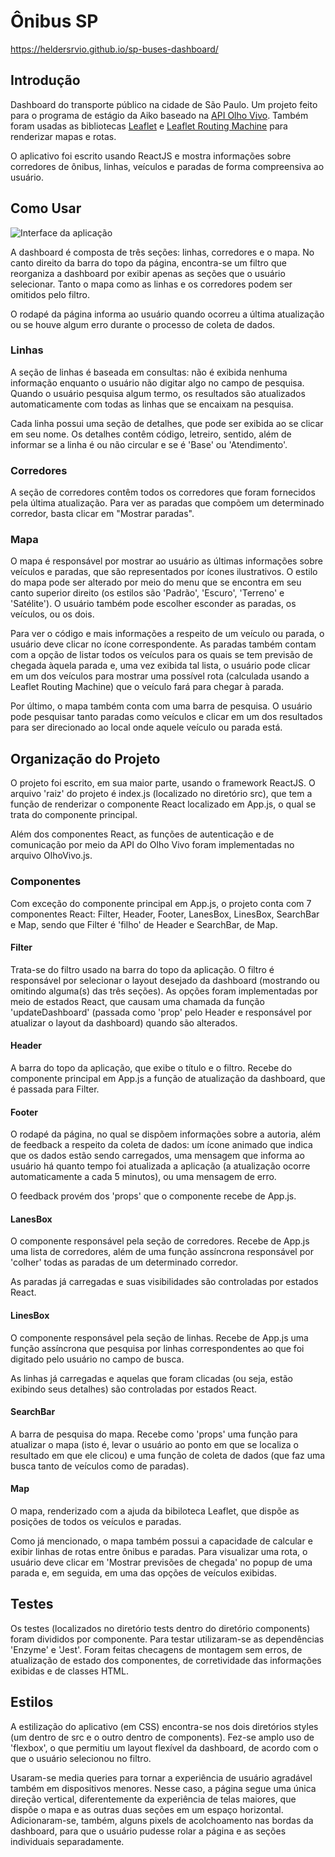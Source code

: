 # Ônibus SP

https://heldersrvio.github.io/sp-buses-dashboard/

## Introdução

Dashboard do transporte público na cidade de São Paulo. Um projeto feito para o programa de estágio da Aiko baseado na [API Olho Vivo](http://www.sptrans.com.br/desenvolvedores/api-do-olho-vivo-guia-de-referencia/documentacao-api/). Também foram usadas as bibliotecas [Leaflet](https://leafletjs.com) e [Leaflet Routing Machine](https://www.liedman.net/leaflet-routing-machine/) para renderizar mapas e rotas.

O aplicativo foi escrito usando ReactJS e mostra informações sobre corredores de ônibus, linhas, veículos e paradas de forma compreensiva ao usuário.

## Como Usar

![Interface da aplicação](https://i.imgur.com/mXcrNyS.png)

A dashboard é composta de três seções: linhas, corredores e o mapa. No canto direito da barra do topo da página, encontra-se um filtro que reorganiza a dashboard por exibir apenas as seções que o usuário selecionar. Tanto o mapa como as linhas e os corredores podem ser omitidos pelo filtro.

O rodapé da página informa ao usuário quando ocorreu a última atualização ou se houve algum erro durante o processo de coleta de dados.

### Linhas

A seção de linhas é baseada em consultas: não é exibida nenhuma informação enquanto o usuário não digitar algo no campo de pesquisa. Quando o usuário pesquisa algum termo, os resultados são atualizados automaticamente com todas as linhas que se encaixam na pesquisa.

Cada linha possui uma seção de detalhes, que pode ser exibida ao se clicar em seu nome. Os detalhes contêm código, letreiro, sentido, além de informar se a linha é ou não circular e se é 'Base' ou 'Atendimento'.

### Corredores

A seção de corredores contêm todos os corredores que foram fornecidos pela última atualização. Para ver as paradas que compõem um determinado corredor, basta clicar em "Mostrar paradas".

### Mapa

O mapa é responsável por mostrar ao usuário as últimas informações sobre veículos e paradas, que são representados por ícones ilustrativos. O estilo do mapa pode ser alterado por meio do menu que se encontra em seu canto superior direito (os estilos são 'Padrão', 'Escuro', 'Terreno' e 'Satélite'). O usuário também pode escolher esconder as paradas, os veículos, ou os dois.

Para ver o código e mais informações a respeito de um veículo ou parada, o usuário deve clicar no ícone correspondente. As paradas também contam com a opção de listar todos os veículos para os quais se tem previsão de chegada àquela parada e, uma vez exibida tal lista, o usuário pode clicar em um dos veículos para mostrar uma possível rota (calculada usando a Leaflet Routing Machine) que o veículo fará para chegar à parada.

Por último, o mapa também conta com uma barra de pesquisa. O usuário pode pesquisar tanto paradas como veículos e clicar em um dos resultados para ser direcionado ao local onde aquele veículo ou parada está.

## Organização do Projeto

O projeto foi escrito, em sua maior parte, usando o framework ReactJS. O arquivo 'raiz' do projeto é index.js (localizado no diretório src), que tem a função de renderizar o componente React localizado em App.js, o qual se trata do componente principal.

Além dos componentes React, as funções de autenticação e de comunicação por meio da API do Olho Vivo foram implementadas no arquivo OlhoVivo.js.

### Componentes

Com exceção do componente principal em App.js, o projeto conta com 7 componentes React: Filter, Header, Footer, LanesBox, LinesBox, SearchBar e Map, sendo que Filter é 'filho' de Header e SearchBar, de Map.

#### Filter

Trata-se do filtro usado na barra do topo da aplicação. O filtro é responsável por selecionar o layout desejado da dashboard (mostrando ou omitindo alguma(s) das três seções). As opções foram implementadas por meio de estados React, que causam uma chamada da função 'updateDashboard' (passada como 'prop' pelo Header e responsável por atualizar o layout da dashboard) quando são alterados.

#### Header

A barra do topo da aplicação, que exibe o título e o filtro. Recebe do componente principal em App.js a função de atualização da dashboard, que é passada para Filter.

#### Footer

O rodapé da página, no qual se dispõem informações sobre a autoria, além de feedback a respeito da coleta de dados: um ícone animado que indica que os dados estão sendo carregados, uma mensagem que informa ao usuário há quanto tempo foi atualizada a aplicação (a atualização ocorre automaticamente a cada 5 minutos), ou uma mensagem de erro.

O feedback provém dos 'props' que o componente recebe de App.js.

#### LanesBox

O componente responsável pela seção de corredores. Recebe de App.js uma lista de corredores, além de uma função assíncrona responsável por 'colher' todas as paradas de um determinado corredor.

As paradas já carregadas e suas visibilidades são controladas por estados React.

#### LinesBox

O componente responsável pela seção de linhas. Recebe de App.js uma função assíncrona que pesquisa por linhas correspondentes ao que foi digitado pelo usuário no campo de busca.

As linhas já carregadas e aquelas que foram clicadas (ou seja, estão exibindo seus detalhes) são controladas por estados React.

#### SearchBar

A barra de pesquisa do mapa. Recebe como 'props' uma função para atualizar o mapa (isto é, levar o usuário ao ponto em que se localiza o resultado em que ele clicou) e uma função de coleta de dados (que faz uma busca tanto de veículos como de paradas).

#### Map

O mapa, renderizado com a ajuda da bibiloteca Leaflet, que dispõe as posições de todos os veículos e paradas.

Como já mencionado, o mapa também possui a capacidade de calcular e exibir linhas de rotas entre ônibus e paradas. Para visualizar uma rota, o usuário deve clicar em 'Mostrar previsões de chegada' no popup de uma parada e, em seguida, em uma das opções de veículos exibidas.

## Testes

Os testes (localizados no diretório tests dentro do diretório components) foram divididos por componente. Para testar utilizaram-se as dependências 'Enzyme' e 'Jest'. Foram feitas checagens de montagem sem erros,  de atualização de estado dos componentes, de corretividade das informações exibidas e de classes HTML.

## Estilos

A estilização do aplicativo (em CSS) encontra-se nos dois diretórios styles (um dentro de src e o outro dentro de components). Fez-se amplo uso de 'flexbox', o que permitiu um layout flexível da dashboard, de acordo com o que o usuário selecionou no filtro.

Usaram-se media queries para tornar a experiência de usuário agradável também em dispositivos menores. Nesse caso, a página segue uma única direção vertical, diferentemente da experiência de telas maiores, que dispõe o mapa e as outras duas seções em um espaço horizontal. Adicionaram-se, também, alguns pixels de acolchoamento nas bordas da dashboard, para que o usuário pudesse rolar a página e as seções individuais separadamente.
